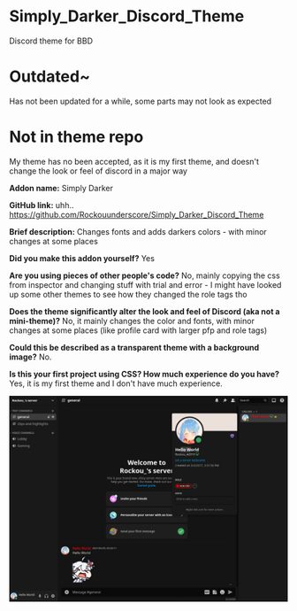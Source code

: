 # Simply_Darker_Discord_Theme
Discord theme for BBD

# Outdated~
Has not been updated for a while, some parts may not look as expected

# Not in theme repo
My theme has no been accepted, as it is my first theme, and doesn't change the look or feel of discord in a major way

**Addon name:**
Simply Darker

**GitHub link:**
uhh.. https://github.com/Rockouunderscore/Simply_Darker_Discord_Theme

**Brief description:**
Changes fonts and adds darkers colors - with minor changes at some places

**Did you make this addon yourself?**
Yes

**Are you using pieces of other people's code?**
No, mainly copying the css from inspector and changing stuff with trial and error - I might have looked up some other themes to see how they changed the role tags tho

**Does the theme significantly alter the look and feel of Discord (aka not a mini-theme)?**
No, it mainly changes the color and fonts, with minor changes at some places (like profile card with larger pfp and role tags)

**Could this be described as a transparent theme with a background image?**
No.

**Is this your first project using CSS? How much experience do you have?**
Yes, it is my first theme and I don't have much experience.

![Small preview](https://raw.githubusercontent.com/Rockouunderscore/Simply_Darker_Discord_Theme/main/2021.05.29_03.55.12.png)
